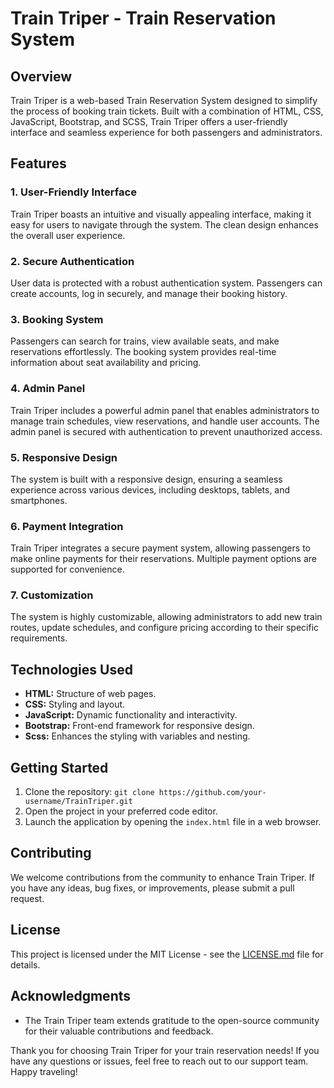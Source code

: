 # Train Triper - Train Reservation System

## Overview
Train Triper is a web-based Train Reservation System designed to simplify the process of booking train tickets. Built with a combination of HTML, CSS, JavaScript, Bootstrap, and SCSS, Train Triper offers a user-friendly interface and seamless experience for both passengers and administrators.

## Features

### 1. User-Friendly Interface
Train Triper boasts an intuitive and visually appealing interface, making it easy for users to navigate through the system. The clean design enhances the overall user experience.

### 2. Secure Authentication
User data is protected with a robust authentication system. Passengers can create accounts, log in securely, and manage their booking history.

### 3. Booking System
Passengers can search for trains, view available seats, and make reservations effortlessly. The booking system provides real-time information about seat availability and pricing.

### 4. Admin Panel
Train Triper includes a powerful admin panel that enables administrators to manage train schedules, view reservations, and handle user accounts. The admin panel is secured with authentication to prevent unauthorized access.

### 5. Responsive Design
The system is built with a responsive design, ensuring a seamless experience across various devices, including desktops, tablets, and smartphones.

### 6. Payment Integration
Train Triper integrates a secure payment system, allowing passengers to make online payments for their reservations. Multiple payment options are supported for convenience.

### 7. Customization
The system is highly customizable, allowing administrators to add new train routes, update schedules, and configure pricing according to their specific requirements.

## Technologies Used

- **HTML:** Structure of web pages.
- **CSS:** Styling and layout.
- **JavaScript:** Dynamic functionality and interactivity.
- **Bootstrap:** Front-end framework for responsive design.
- **Scss:** Enhances the styling with variables and nesting.

## Getting Started

1. Clone the repository: `git clone https://github.com/your-username/TrainTriper.git`
2. Open the project in your preferred code editor.
3. Launch the application by opening the `index.html` file in a web browser.

## Contributing

We welcome contributions from the community to enhance Train Triper. If you have any ideas, bug fixes, or improvements, please submit a pull request.

## License

This project is licensed under the MIT License - see the [LICENSE.md](LICENSE.md) file for details.

## Acknowledgments

- The Train Triper team extends gratitude to the open-source community for their valuable contributions and feedback.

Thank you for choosing Train Triper for your train reservation needs! If you have any questions or issues, feel free to reach out to our support team. Happy traveling!
